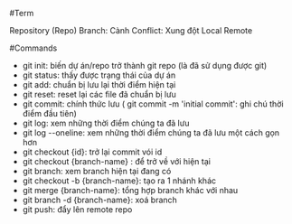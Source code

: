#Term

Repository (Repo)
Branch: Cành
Conflict: Xung đột
Local
Remote

#Commands

- git init: biến dự án/repo trở thành git repo (là đã sử dụng được git)
- git status: thấy được trạng thái của dự án
- git add: chuẩn bị lưu lại thời điểm hiện tại
- git reset: reset lại các file đã chuẩn bị lưu
- git commit: chính thức lưu ( git commit -m 'initial commit': ghi chú thời điểm đầu tiên)
- git log: xem những thời điểm chúng ta đã lưu
- git log --oneline: xem những thời điểm chúng ta đã lưu một cách gọn hơn
- git checkout {id}: trở lại commit vói id
- git checkout {branch-name} : để trở về với hiện tại
- git branch: xem branch hiện tại đang có
- git checkout -b {branch-name}: tạo ra 1 nhánh khác
- git merge {branch-name}: tổng hợp branch khác với nhau
- git branch -d {branch-name}: xoá branch
- git push: đẩy lên remote repo